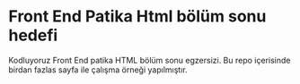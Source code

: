 # Front End Patika Html bölüm sonu hedefi
Kodluyoruz Front End patika HTML bölüm sonu egzersizi.
Bu repo içerisinde birdan fazlas sayfa ile çalışma örneği yapılmıştır.
